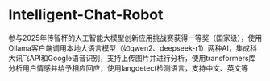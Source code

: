 # Intelligent-Chat-Robot
参与2025年传智杯的人工智能大模型创新应用挑战赛获得一等奖（国家级），使用Ollama客户端调用本地大语言模型（如qwen2、deepseek-r1）两种AI，集成科大讯飞API和Google语音识别，支持上传图片并进行分析，使用transformers库分析用户情感并给予相应回应，使用langdetect检测语言，支持中文、英文等
